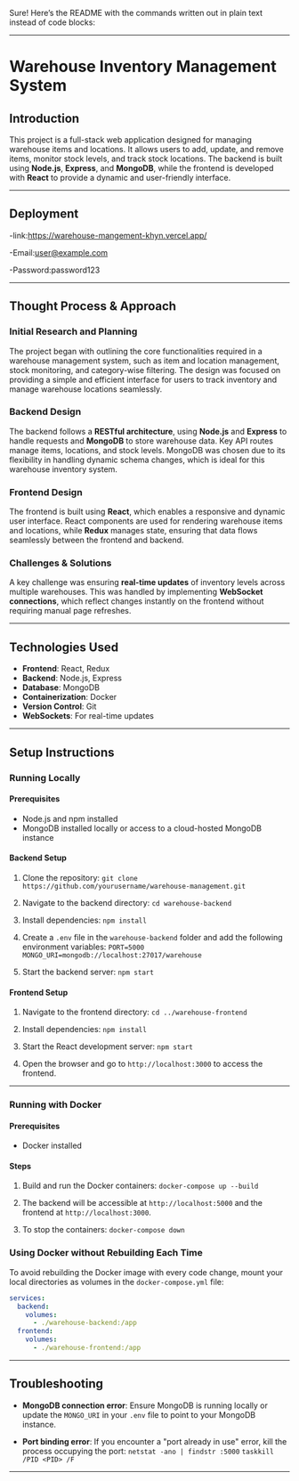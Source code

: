 Sure! Here’s the README with the commands written out in plain text instead of code blocks:

---

# **Warehouse Inventory Management System**

## **Introduction**

This project is a full-stack web application designed for managing warehouse items and locations. It allows users to add, update, and remove items, monitor stock levels, and track stock locations. The backend is built using **Node.js**, **Express**, and **MongoDB**, while the frontend is developed with **React** to provide a dynamic and user-friendly interface.

---
## **Deployment**

-link:https://warehouse-mangement-khyn.vercel.app/

-Email:user@example.com

-Password:password123

---

## **Thought Process & Approach**

### **Initial Research and Planning**
The project began with outlining the core functionalities required in a warehouse management system, such as item and location management, stock monitoring, and category-wise filtering. The design was focused on providing a simple and efficient interface for users to track inventory and manage warehouse locations seamlessly.

### **Backend Design**
The backend follows a **RESTful architecture**, using **Node.js** and **Express** to handle requests and **MongoDB** to store warehouse data. Key API routes manage items, locations, and stock levels. MongoDB was chosen due to its flexibility in handling dynamic schema changes, which is ideal for this warehouse inventory system.

### **Frontend Design**
The frontend is built using **React**, which enables a responsive and dynamic user interface. React components are used for rendering warehouse items and locations, while **Redux** manages state, ensuring that data flows seamlessly between the frontend and backend.

### **Challenges & Solutions**
A key challenge was ensuring **real-time updates** of inventory levels across multiple warehouses. This was handled by implementing **WebSocket connections**, which reflect changes instantly on the frontend without requiring manual page refreshes.

---

## **Technologies Used**
- **Frontend**: React, Redux
- **Backend**: Node.js, Express
- **Database**: MongoDB
- **Containerization**: Docker
- **Version Control**: Git
- **WebSockets**: For real-time updates

---

## **Setup Instructions**

### **Running Locally**

#### **Prerequisites**
- Node.js and npm installed
- MongoDB installed locally or access to a cloud-hosted MongoDB instance

#### **Backend Setup**
1. Clone the repository:
   `git clone https://github.com/yourusername/warehouse-management.git`

2. Navigate to the backend directory:
   `cd warehouse-backend`

3. Install dependencies:
   `npm install`

4. Create a `.env` file in the `warehouse-backend` folder and add the following environment variables:
   `PORT=5000`
   `MONGO_URI=mongodb://localhost:27017/warehouse`

5. Start the backend server:
   `npm start`

#### **Frontend Setup**
1. Navigate to the frontend directory:
   `cd ../warehouse-frontend`

2. Install dependencies:
   `npm install`

3. Start the React development server:
   `npm start`

4. Open the browser and go to `http://localhost:3000` to access the frontend.

---

### **Running with Docker**

#### **Prerequisites**
- Docker installed

#### **Steps**
1. Build and run the Docker containers:
   `docker-compose up --build`

2. The backend will be accessible at `http://localhost:5000` and the frontend at `http://localhost:3000`.

3. To stop the containers:
   `docker-compose down`

### **Using Docker without Rebuilding Each Time**
To avoid rebuilding the Docker image with every code change, mount your local directories as volumes in the `docker-compose.yml` file:
```yaml
services:
  backend:
    volumes:
      - ./warehouse-backend:/app
  frontend:
    volumes:
      - ./warehouse-frontend:/app
```

---



## **Troubleshooting**

- **MongoDB connection error**: Ensure MongoDB is running locally or update the `MONGO_URI` in your `.env` file to point to your MongoDB instance.
  
- **Port binding error**: If you encounter a "port already in use" error, kill the process occupying the port:
  `netstat -ano | findstr :5000`
  `taskkill /PID <PID> /F`

---
